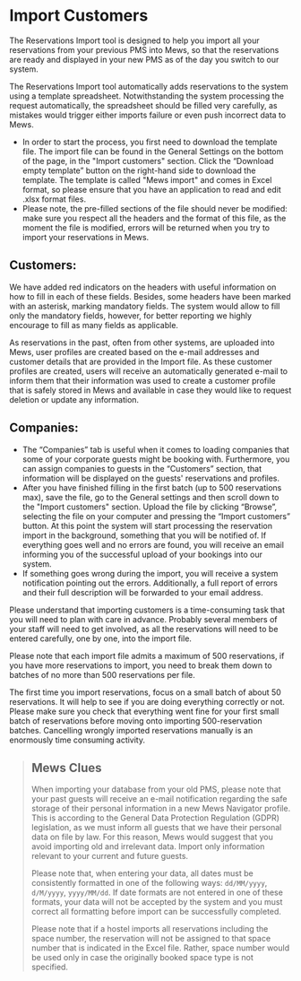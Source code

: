 # Import Customers

The Reservations Import tool is designed to help you import all your reservations from your previous PMS into Mews, so that the reservations are ready and displayed in your new PMS as of the day you switch to our system.

The Reservations Import tool automatically adds reservations to the system using a template spreadsheet. Notwithstanding the system processing the request automatically, the spreadsheet should be filled very carefully, as mistakes would trigger either imports failure or even push incorrect data to Mews.

* In order to start the process, you first need to download the template file. The import file can be found in the General Settings on the bottom of the page, in the "Import customers" section. Click the “Download empty template” button on the right-hand side to download the template. The template is called "Mews import" and comes in Excel format, so please ensure that you have an application to read and edit .xlsx format files.
* Please note, the pre-filled sections of the file should never be modified: make sure you respect all the headers and the format of this file, as the moment the file is modified, errors will be returned when you try to import your reservations in Mews.

## Customers:

We have added red indicators on the headers with useful information on how to fill in each of these fields. Besides, some headers have been marked with an asterisk, marking mandatory fields. The system would allow to fill only the mandatory fields, however, for better reporting we highly encourage to fill as many fields as applicable.

As reservations in the past, often from other systems, are uploaded into Mews, user profiles are created based on the e-mail addresses and customer details that are provided in the Import file. As these customer profiles are created, users will receive an automatically generated e-mail to inform them that their information was used to create a customer profile that is safely stored in Mews and available in case they would like to request deletion or update any information.

## Companies:

* The “Companies” tab is useful when it comes to loading companies that some of your corporate guests might be booking with. Furthermore, you can assign companies to guests in the “Customers” section, that information will be displayed on the guests' reservations and profiles.
* After you have finished filling in the first batch \(up to 500 reservations max\), save the file, go to the General settings and then scroll down to the "Import customers" section. Upload the file by clicking “Browse”, selecting the file on your computer and pressing the “Import customers” button. At this point the system will start processing the reservation import in the background, something that you will be notified of. If everything goes well and no errors are found, you will receive an email informing you of the successful upload of your bookings into our system.
* If something goes wrong during the import, you will receive a system notification pointing out the errors. Additionally, a full report of errors and their full description will be forwarded to your email address.

Please understand that importing customers is a time-consuming task that you will need to plan with care in advance. Probably several members of your staff will need to get involved, as all the reservations will need to be entered carefully, one by one, into the import file.

Please note that each import file admits a maximum of 500 reservations, if you have more reservations to import, you need to break them down to batches of no more than 500 reservations per file.

The first time you import reservations, focus on a small batch of about 50 reservations. It will help to see if you are doing everything correctly or not. Please make sure you check that everything went fine for your first small batch of reservations before moving onto importing 500-reservation batches. Cancelling wrongly imported reservations manually is an enormously time consuming activity.

> ## Mews Clues
>
> When importing your database from your old PMS, please note that your past guests will receive an e-mail notification regarding the safe storage of their personal information in a new Mews Navigator profile. This is according to the General Data Protection Regulation \(GDPR\) legislation, as we must inform all guests that we have their personal data on file by law. For this reason, Mews would suggest that you avoid importing old and irrelevant data. Import only information relevant to your current and future guests.
>
> Please note that, when entering your data, all dates must be consistently formatted in one of the following ways: `dd/MM/yyyy`, `d/M/yyyy`, `yyyy/MM/dd`. If date formats are not entered in one of these formats, your data will not be accepted by the system and you must correct all formatting before import can be successfully completed.
>
> Please note that if a hostel imports all reservations including the space number, the reservation will not be assigned to that space number that is indicated in the Excel file. Rather, space number would be used only in case the originally booked space type is not specified.

